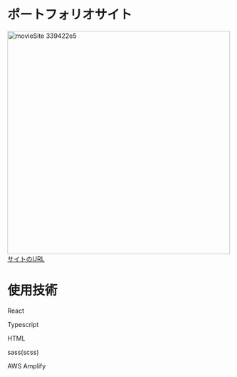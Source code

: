 <h1>ポートフォリオサイト</h1>

<img width="500" alt="movieSite 339422e5" src="movie.png">
<a href ="https://main.d2579k8bjr1zzf.amplifyapp.com/">サイトのURL</a>

<h1>使用技術</h1>
<p>React</p>
<p>Typescript</p>
<p>HTML</p>
<p>sass(scss)</p>
<p>AWS Amplify</p>

